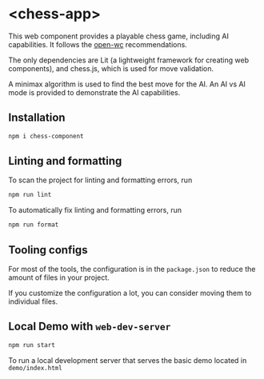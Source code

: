 # \<chess-app>

This web component provides a playable chess game, including AI capabilities. It follows the [open-wc](https://github.com/open-wc/open-wc) recommendations.

The only dependencies are Lit (a lightweight framework for creating web components), and chess.js, which is used for move validation.

A minimax algorithm is used to find the best move for the AI. An AI vs AI mode is provided to demonstrate the AI capabilities.

## Installation

```bash
npm i chess-component
```

## Linting and formatting

To scan the project for linting and formatting errors, run

```bash
npm run lint
```

To automatically fix linting and formatting errors, run

```bash
npm run format
```

## Tooling configs

For most of the tools, the configuration is in the `package.json` to reduce the amount of files in your project.

If you customize the configuration a lot, you can consider moving them to individual files.

## Local Demo with `web-dev-server`

```bash
npm run start
```

To run a local development server that serves the basic demo located in `demo/index.html`
